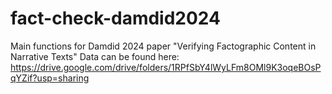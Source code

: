 # fact-check-damdid2024

Main functions for Damdid 2024 paper "Verifying Factographic Content in Narrative Texts"
Data can be found here: https://drive.google.com/drive/folders/1RPfSbY4lWyLFm8OMl9K3oqeBOsPqYZif?usp=sharing
